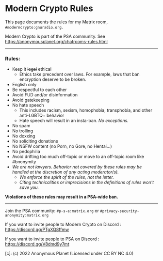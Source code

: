 # Modern Crypto Rules

This page documents the rules for my Matrix room, `#moderncrypto:gnuradio.org`.

Modern Crypto is part of the PSA community. See <https://anonymousplanet.org/chatrooms-rules.html>

---

### Rules:

- Keep it ~~legal~~ ethical
  - Ethics take precedent over laws. For example, laws that ban encryption deserve to be broken.
- English only
- Be respectful to each other
- Avoid FUD and/or disinformation
- Avoid gatekeeping
- No hate speech
  - This includes racism, sexism, homophobia, transphobia, and other anti-LGBTQ+ behavior
  - Hate speech will result in an insta-ban. *No exceptions.*
- No spam
- No trolling
- No doxxing
- No soliciting donations
- No NSFW content (no Porn, no Gore, no Hentai…)
- No pedophilia
- Avoid drifting too much off-topic or move to an off-topic room like #bnonymity
- *We are not lawyers. Behavior not covered by these rules may be handled at the discretion of any acting moderator(s).*
  - *We enforce the spirit of the rules, not the letter.*
  - *Citing technicalities or imprecisions in the definitions of rules won't save you.*

**Violations of these rules may result in a PSA-wide ban.**

---

Join the PSA community: `#p-s-a:matrix.org` or `#privacy-security-anonymity:matrix.org`

If you want to invite people to Modern Crypto on Discord : https://discord.gg/PTgXQ8ffmw

If you want to invite people to PSA on Discord : https://discord.gg/V8dmd9y7mt

[c]: (c) 2022 Anonymous Planet (Licensed under CC BY NC 4.0)